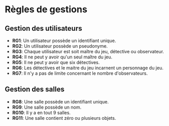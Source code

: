 # Règles de gestions 

## Gestion des utilisateurs
- **RG1**: Un utilisateur possède un identifiant unique.
- **RG2**: Un utilisateur possède un pseudonyme.
- **RG3**: Chaque utilisateur est soit maître du jeu, détective ou observateur.
- **RG4**: Il ne peut y avoir qu'un seul maître du jeu.
- **RG5**: Il ne peut y avoir que six détectives.
- **RG6**: Les détectives et le maitre du jeu incarnent un personnage du jeu. 
- **RG7**: Il n'y a pas de limite concernant le nombre d'observateurs.

## Gestion des salles
- **RG8**: Une salle possède un identifiant unique.
- **RG9**: Une salle possède un nom.
- **RG10**: Il y a en tout 9 salles.
- **RG11**: Une salle contient zéro ou plusieurs objets.


